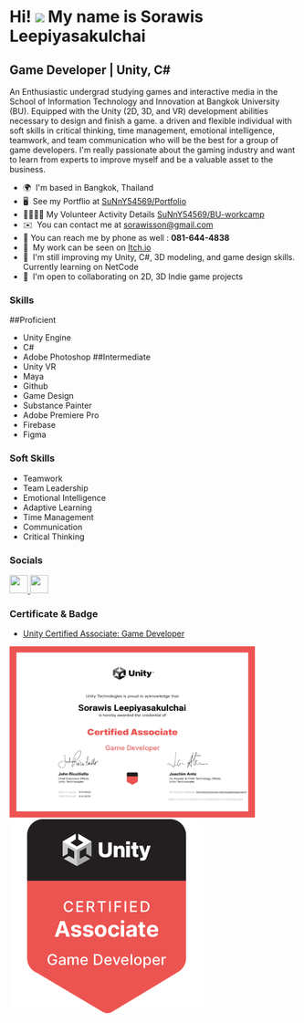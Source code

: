 Hi! ![](https://user-images.githubusercontent.com/18350557/176309783-0785949b-9127-417c-8b55-ab5a4333674e.gif) My name is Sorawis Leepiyasakulchai
================================================================================================================================================

Game Developer | Unity, C#
--------------------------

An Enthusiastic undergrad studying games and interactive media in the School of Information Technology and Innovation at Bangkok University (BU). Equipped with the Unity (2D, 3D, and VR) development abilities necessary to design and finish a game. a driven and flexible individual with soft skills in critical thinking, time management, emotional intelligence, teamwork, and team communication who will be the best for a group of game developers. I'm really passionate about the gaming industry and want to learn from experts to improve myself and be a valuable asset to the business.

* 🌍  I'm based in Bangkok, Thailand
* 🖥️  See my Portflio at [SuNnY54569/Portfolio](https://github.com/SuNnY54569/Portfolio)
* 🫱🏻‍🫲🏽  My Volunteer Activity Details [SuNnY54569/BU-workcamp](https://github.com/SuNnY54569/BU-workcamp)
* ✉️  You can contact me at [sorawisson@gmail.com](mailto:sorawisson@gmail.com)
* 📱   You can reach me by phone as well : __081-644-4838__
* 🚀  My work can be seen on [Itch.io](http://sunny54569.itch.io/)
* 🧠  I'm still improving my Unity, C#, 3D modeling, and game design skills. Currently learning on NetCode
* 🤝  I'm open to collaborating on 2D, 3D Indie game projects

### Skills

##Proficient
* Unity Engine
* C#
* Adobe Photoshop
##Intermediate
* Unity VR
* Maya
* Github
* Game Design
* Substance Painter
* Adobe Premiere Pro
* Firebase
* Figma

### Soft Skills

* Teamwork
* Team Leadership
* Emotional Intelligence
* Adaptive Learning
* Time Management
* Communication
* Critical Thinking

### Socials

<p align="left"> 
  <a href="https://www.github.com/SuNnY54569" target="_blank" rel="noreferrer"> <picture> <source media="(prefers-color-scheme: dark)" srcset="https://raw.githubusercontent.com/danielcranney/readme-generator/main/public/icons/socials/github-dark.svg" /> <source media="(prefers-color-scheme: light)" srcset="https://raw.githubusercontent.com/danielcranney/readme-generator/main/public/icons/socials/github.svg" /> <img src="https://raw.githubusercontent.com/danielcranney/readme-generator/main/public/icons/socials/github.svg" width="32" height="32" /> </picture> </a> <a href="https://www.linkedin.com/in/sorawis-leepiyasakulchai-3925622ab" target="_blank" rel="noreferrer"> <picture> <source media="(prefers-color-scheme: dark)" srcset="https://raw.githubusercontent.com/danielcranney/readme-generator/main/public/icons/socials/linkedin-dark.svg" /> <source media="(prefers-color-scheme: light)" srcset="https://raw.githubusercontent.com/danielcranney/readme-generator/main/public/icons/socials/linkedin.svg" /> <img src="https://raw.githubusercontent.com/danielcranney/readme-generator/main/public/icons/socials/linkedin.svg" width="32" height="32" /> </picture> </a>
</p>
  

### Certificate & Badge

* [Unity Certified Associate: Game Developer](https://www.credly.com/badges/89b8e7bf-7a64-4a9f-86cb-f3dd4888e08c/public_url)

<p align="left">  
  <img src="Game Developer certificate_page-0001.jpg" width="430" height="300" alt="Certificate" />
  <img src="Unity Game Developer badge.png" alt="Badge" />
</p> 






